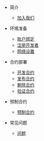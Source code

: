 - 简介
    - [加入我们](README.md)

- 环境准备
    - [账户绑定](/base/account.md)
    - [注册开发者](/base/development.md)
    - [网络设置](/base/network.md)

- 合约部署
    - [开发合约](/contract/deploy.md)
    - [发布合约](/contract/publish.md)
    - [删除合约](/contract/remove.md)
    - [验证合约](/contract/validate.md)

- 预制合约
    - [预制合约](/contract/predeploy-contracts.md)
   
- 常见问题
    - [问题](/issue/error.md)
